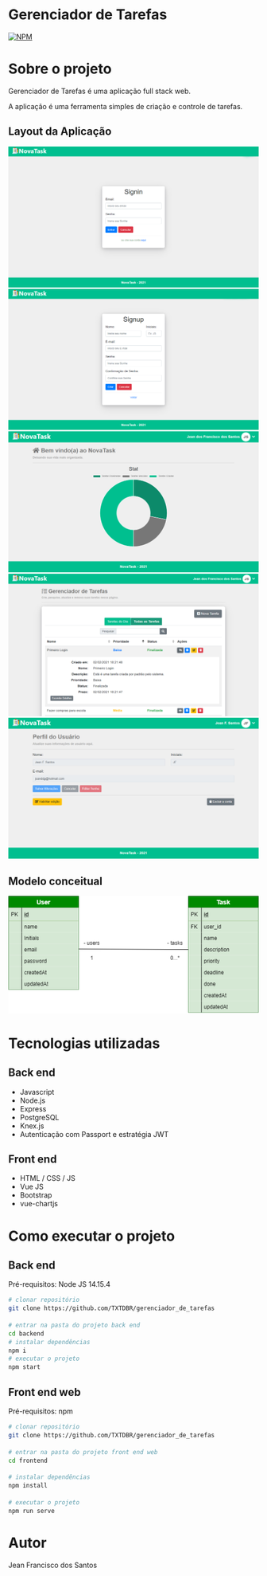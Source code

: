 # Gerenciador de Tarefas

[![NPM](https://img.shields.io/npm/l/react)](https://github.com/TXTDBR/gerenciador_de_tarefas/blob/master/LICENSE) 

# Sobre o projeto

Gerenciador de Tarefas é uma aplicação full stack web.

A aplicação é uma ferramenta simples de criação e controle de tarefas.


## Layout da Aplicação
![Web 1](https://github.com/TXTDBR/assets/blob/master/gerenciador%20de%20tarefas/signin.png)
![Web 2](https://github.com/TXTDBR/assets/blob/master/gerenciador%20de%20tarefas/signup.png)
![Web 3](https://github.com/TXTDBR/assets/blob/master/gerenciador%20de%20tarefas/home.png)
![Web 4](https://github.com/TXTDBR/assets/blob/master/gerenciador%20de%20tarefas/tarefa2.png)
![Web 5](https://github.com/TXTDBR/assets/blob/master/gerenciador%20de%20tarefas/perfil.png)

## Modelo conceitual
![Modelo Conceitual](https://github.com/TXTDBR/assets/blob/master/gerenciador%20de%20tarefas/uml-tasks.png)

# Tecnologias utilizadas
## Back end
- Javascript
- Node.js
- Express
- PostgreSQL
- Knex.js
- Autenticação com Passport e estratégia JWT
## Front end
- HTML / CSS / JS
- Vue JS
- Bootstrap
- vue-chartjs

# Como executar o projeto

## Back end
Pré-requisitos: Node JS 14.15.4

```bash
# clonar repositório
git clone https://github.com/TXTDBR/gerenciador_de_tarefas

# entrar na pasta do projeto back end
cd backend
# instalar dependências
npm i
# executar o projeto
npm start
```

## Front end web
Pré-requisitos: npm 

```bash
# clonar repositório
git clone https://github.com/TXTDBR/gerenciador_de_tarefas

# entrar na pasta do projeto front end web
cd frontend

# instalar dependências
npm install

# executar o projeto
npm run serve
```

# Autor

Jean Francisco dos Santos
